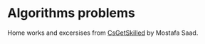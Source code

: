 # Algorithms problems
Home works and excersises from [CsGetSkilled](https://www.udemy.com/course/skills-algorithms-cpp/) by Mostafa Saad.

